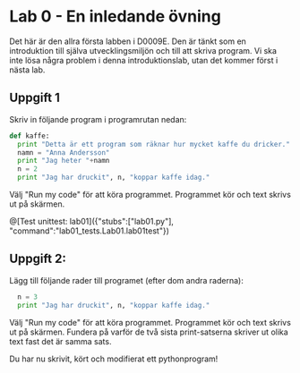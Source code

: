 # Lab 0 - En inledande övning 

Det här är den allra första labben i D0009E. Den är tänkt som en introduktion till själva utvecklingsmiljön och till att skriva program. Vi ska inte lösa några problem i denna introduktionslab, utan det kommer först i nästa lab. 

## Uppgift 1

Skriv in följande program i programrutan nedan:

```python
def kaffe: 
  print "Detta är ett program som räknar hur mycket kaffe du dricker."
  namn = "Anna Andersson"
  print "Jag heter "+namn
  n = 2
  print "Jag har druckit", n, "koppar kaffe idag."
```

Välj "Run my code" för att köra programmet. Programmet kör och text skrivs ut på skärmen.

@[Test unittest: lab01]({"stubs":["lab01.py"], "command":"lab01_tests.Lab01.lab01test"})

## Uppgift 2:

Lägg till följande rader till programet (efter dom andra raderna):

```python
  n = 3
  print "Jag har druckit", n, "koppar kaffe idag."
```

Välj "Run my code" för att köra programmet. Programmet kör och text skrivs ut på skärmen. Fundera på varför de två sista print-satserna skriver ut olika text fast det är samma sats. 

Du har nu skrivit, kört och modifierat ett pythonprogram! 